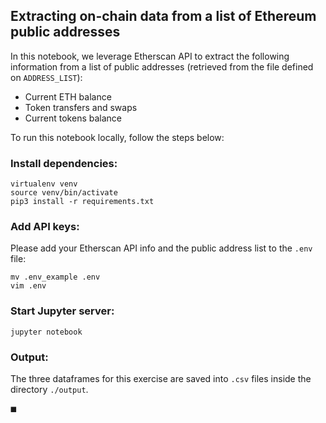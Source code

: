 ## Extracting on-chain data from a list of Ethereum public addresses

In this notebook, we leverage Etherscan API to extract the following information from a list of public addresses (retrieved from the file defined on `ADDRESS_LIST`):

* Current ETH balance
* Token transfers and swaps
* Current tokens balance

To run this notebook locally, follow the steps below:

### Install dependencies:

```
virtualenv venv
source venv/bin/activate
pip3 install -r requirements.txt
```

### Add API keys:

Please add your Etherscan API info and the public address list to the `.env` file:

```
mv .env_example .env
vim .env
```

### Start Jupyter server:

```
jupyter notebook
```

### Output:

The three dataframes for this exercise are saved into `.csv` files inside the directory `./output`.


◼️

